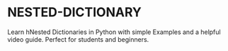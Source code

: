 # NESTED-DICTIONARY
Learn hNested Dictionaries in Python with simple Examples and a helpful video guide. Perfect for students and beginners.
